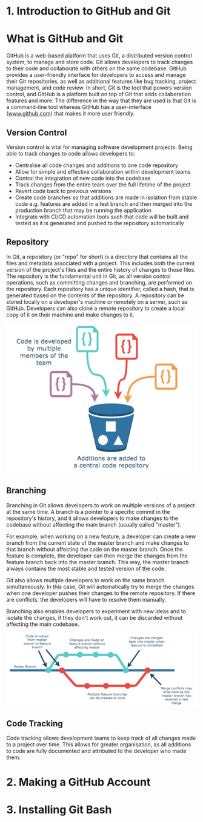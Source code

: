 

# 1. Introduction to GitHub and Git

# What is GitHub and Git

GitHub is a web-based platform that uses Git, a distributed version control system, to manage and store code. Git allows developers to track changes to their code and collaborate with others on the same codebase. GitHub provides a user-friendly interface for developers to access and manage their Git repositories, as well as additional features like bug tracking, project management, and code review. In short, Git is the tool that powers version control, and GitHub is a platform built on top of Git that adds collaboration features and more. The difference in the way that they are used is that Git is a command-line tool whereas GitHub has a user-interface (www.github.com) that makes it more user friendly.

## Version Control

Version control is vital for managing software development projects. Being able to track changes to code allows developers to:

- Centralise all code changes and additions to one code repository
- Allow for simple and effective collaboration within development teams
- Control the integration of new code into the codebase
- Track changes from the entire team over the full lifetime of the project
- Revert code back to previous versions
- Create code branches so that additions are made in isolation from stable code e.g. features are added in a test branch and then merged into the production branch that may be running the application
- Integrate with CI/CD automation tools such that code will be built and tested as it is generated and pushed to the repository automatically

## Repository

In Git, a repository (or "repo" for short) is a directory that contains all the files and metadata associated with a project. This includes both the current version of the project's files and the entire history of changes to those files. The repository is the fundamental unit in Git, as all version control operations, such as committing changes and branching, are performed on the repository. Each repository has a unique identifier, called a hash, that is generated based on the contents of the repository. A repository can be stored locally on a developer's machine or remotely on a server, such as GitHub. Developers can also clone a remote repository to create a local copy of it on their machine and make changes to it.

![image](images/repository.png)

## Branching

Branching in Git allows developers to work on multiple versions of a project at the same time. A branch is a pointer to a specific commit in the repository's history, and it allows developers to make changes to the codebase without affecting the main branch (usually called "master").

For example, when working on a new feature, a developer can create a new branch from the current state of the master branch and make changes to that branch without affecting the code on the master branch. Once the feature is complete, the developer can then merge the changes from the feature branch back into the master branch. This way, the master branch always contains the most stable and tested version of the code.

Git also allows multiple developers to work on the same branch simultaneously. In this case, Git will automatically try to merge the changes when one developer pushes their changes to the remote repository. If there are conflicts, the developers will have to resolve them manually.

Branching also enables developers to experiment with new ideas and to isolate the changes, if they don't work out, it can be discarded without affecting the main codebase.

![images](images/branching.png)

## Code Tracking

Code tracking allows development teams to keep track of all changes made to a project over time. This allows for greater organisation, as all additions to code are fully documented and attributed to the developer who made them.


# 2. Making a GitHub Account

# 3. Installing Git Bash